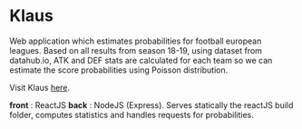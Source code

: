 # Klaus

Web application which estimates probabilities for football european leagues.
Based on all results from season 18-19, using dataset from datahub.io, ATK and DEF stats are calculated for each team so we can estimate the score probabilities using Poisson distribution.

Visit Klaus [here](http://51.38.68.118).


__front__ : ReactJS
__back__ : NodeJS (Express). Serves statically the reactJS build folder, computes statistics and handles requests for probabilities.

